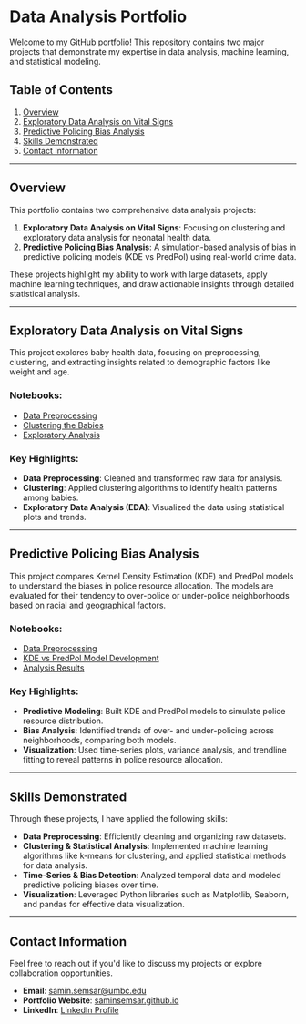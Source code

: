 # Data Analysis Portfolio

Welcome to my GitHub portfolio! This repository contains two major projects that demonstrate my expertise in data analysis, machine learning, and statistical modeling.

## Table of Contents
1. [Overview](#overview)
2. [Exploratory Data Analysis on Vital Signs](#Exploratory-Data-Analysis-on-Vital-Signs)
3. [Predictive Policing Bias Analysis](#predictive-policing-bias-analysis)
4. [Skills Demonstrated](#skills-demonstrated)
5. [Contact Information](#contact-information)

---

## Overview

This portfolio contains two comprehensive data analysis projects:
1. **Exploratory Data Analysis on Vital Signs**: Focusing on clustering and exploratory data analysis for neonatal health data.
2. **Predictive Policing Bias Analysis**: A simulation-based analysis of bias in predictive policing models (KDE vs PredPol) using real-world crime data.

These projects highlight my ability to work with large datasets, apply machine learning techniques, and draw actionable insights through detailed statistical analysis.

---

## Exploratory Data Analysis on Vital Signs

This project explores baby health data, focusing on preprocessing, clustering, and extracting insights related to demographic factors like weight and age.

### Notebooks:
- [Data Preprocessing](./VitalSignsEDA/babyData_preprocessing.ipynb)
- [Clustering the Babies](./VitalSignsEDA/clustering_the_babies.ipynb)
- [Exploratory Analysis](./VitalSignsEDA/Exploratory_analysis_on_the_results.ipynb)

### Key Highlights:
- **Data Preprocessing**: Cleaned and transformed raw data for analysis.
- **Clustering**: Applied clustering algorithms to identify health patterns among babies.
- **Exploratory Data Analysis (EDA)**: Visualized the data using statistical plots and trends.

---

## Predictive Policing Bias Analysis

This project compares Kernel Density Estimation (KDE) and PredPol models to understand the biases in police resource allocation. The models are evaluated for their tendency to over-police or under-police neighborhoods based on racial and geographical factors.

### Notebooks:
- [Data Preprocessing](./PredictivePolicing/Data_Preprocessing.ipynb)
- [KDE vs PredPol Model Development](./PredictivePolicing/KDE_and_PredPol.ipynb)
- [Analysis Results](./PredictivePolicing/Analyzing_Results_DateBased.ipynb)

### Key Highlights:
- **Predictive Modeling**: Built KDE and PredPol models to simulate police resource distribution.
- **Bias Analysis**: Identified trends of over- and under-policing across neighborhoods, comparing both models.
- **Visualization**: Used time-series plots, variance analysis, and trendline fitting to reveal patterns in police resource allocation.

---

## Skills Demonstrated

Through these projects, I have applied the following skills:
- **Data Preprocessing**: Efficiently cleaning and organizing raw datasets.
- **Clustering & Statistical Analysis**: Implemented machine learning algorithms like k-means for clustering, and applied statistical methods for data analysis.
- **Time-Series & Bias Detection**: Analyzed temporal data and modeled predictive policing biases over time.
- **Visualization**: Leveraged Python libraries such as Matplotlib, Seaborn, and pandas for effective data visualization.

---

## Contact Information
Feel free to reach out if you'd like to discuss my projects or explore collaboration opportunities.

- **Email**: samin.semsar@umbc.edu
- **Portfolio Website**: [saminsemsar.github.io](https://saminsemsar.github.io)
- **LinkedIn**: [LinkedIn Profile](https://www.linkedin.com/in/samin-semsar-a0946483)

